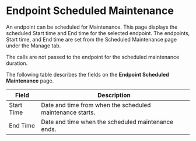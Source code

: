 ﻿---
sidebar_position: 12
---

# Endpoint Scheduled Maintenance

<head>
  <meta name="guidename" content="API Management"/>
  <meta name="context" content="GUID-c57c2538-f0ff-4ba2-a490-976ee2291087"/>
</head>

An endpoint can be scheduled for Maintenance. This page displays the scheduled Start time and End time for the selected endpoint. The endpoints, Start time, and End time are set from the Scheduled Maintenance page under the Manage tab. 

The calls are not passed to the endpoint for the scheduled maintenance duration. 

The following table describes the fields on the **Endpoint Scheduled Maintenance** page. 

|**Field** |**Description** |
| ---- | --- |
|Start Time|Date and time from when the scheduled maintenance starts. |
|End Time|Date and time when the scheduled maintenance ends. |

